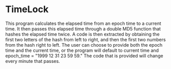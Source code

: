 # TimeLock
This program calculates the elapsed time from an epoch time to a current time. It then passes this elapsed time through
a double MD5 function that hashes the elapsed time twice. A code is then extracted by obtaining the first two letters of
the hash from left to right, and then the first two numbers from the hash right to left. The user can choose to provide
both the epoch time and the current time, or the program will default to current time and epoch_time = "1999 12 31 23 59 59."
The code that is provided will change every minute that passes.
